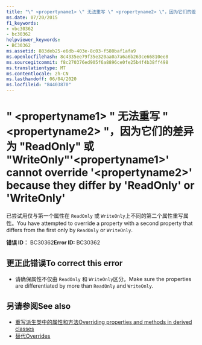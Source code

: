 ```yaml
---
title: "\" <propertyname1> \" 无法重写 \" <propertyname2> \"，因为它们的差异为 \"ReadOnly\" 或 \"WriteOnly\""
ms.date: 07/20/2015
f1_keywords:
- vbc30362
- bc30362
helpviewer_keywords:
- BC30362
ms.assetid: 883deb25-e6db-403e-8c03-f580baf1afa9
ms.openlocfilehash: 8c4335ee79f35e320aa0a7a6a6b263ce66810ee8
ms.sourcegitcommit: f8c270376ed905f6a8896ce0fe25b4f4b38ff498
ms.translationtype: MT
ms.contentlocale: zh-CN
ms.lasthandoff: 06/04/2020
ms.locfileid: "84403870"
---
```

# <a name="propertyname1-cannot-override-propertyname2-because-they-differ-by-readonly-or-writeonly"></a><span data-ttu-id="64439-102">" \<propertyname1> " 无法重写 " \<propertyname2> "，因为它们的差异为 "ReadOnly" 或 "WriteOnly"</span><span class="sxs-lookup"><span data-stu-id="64439-102">'\<propertyname1>' cannot override '\<propertyname2>' because they differ by 'ReadOnly' or 'WriteOnly'</span></span>
<span data-ttu-id="64439-103">已尝试用仅与第一个属性在 `ReadOnly` 或 `WriteOnly`上不同的第二个属性重写属性。</span><span class="sxs-lookup"><span data-stu-id="64439-103">You have attempted to override a property with a second property that differs from the first only by `ReadOnly` or `WriteOnly`.</span></span>  
  
 <span data-ttu-id="64439-104">**错误 ID：** BC30362</span><span class="sxs-lookup"><span data-stu-id="64439-104">**Error ID:** BC30362</span></span>  
  
## <a name="to-correct-this-error"></a><span data-ttu-id="64439-105">更正此错误</span><span class="sxs-lookup"><span data-stu-id="64439-105">To correct this error</span></span>  
  
- <span data-ttu-id="64439-106">请确保属性不仅由 `ReadOnly` 和 `WriteOnly`区分。</span><span class="sxs-lookup"><span data-stu-id="64439-106">Make sure the properties are differentiated by more than `ReadOnly` and `WriteOnly`.</span></span>  
  
## <a name="see-also"></a><span data-ttu-id="64439-107">另请参阅</span><span class="sxs-lookup"><span data-stu-id="64439-107">See also</span></span>

- [<span data-ttu-id="64439-108">重写派生类中的属性和方法</span><span class="sxs-lookup"><span data-stu-id="64439-108">Overriding properties and methods in derived classes</span></span>](../programming-guide/language-features/objects-and-classes/inheritance-basics.md#overriding-properties-and-methods-in-derived-classes)
- [<span data-ttu-id="64439-109">替代</span><span class="sxs-lookup"><span data-stu-id="64439-109">Overrides</span></span>](../language-reference/modifiers/overrides.md)
